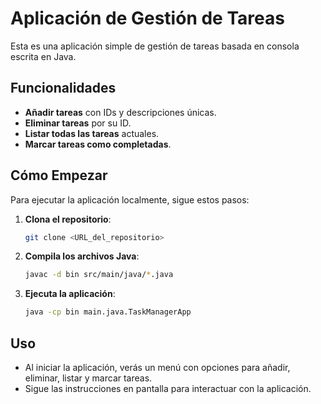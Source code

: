 
# Aplicación de Gestión de Tareas

Esta es una aplicación simple de gestión de tareas basada en consola escrita en Java.

## Funcionalidades

- **Añadir tareas** con IDs y descripciones únicas.
- **Eliminar tareas** por su ID.
- **Listar todas las tareas** actuales.
- **Marcar tareas como completadas**.

## Cómo Empezar

Para ejecutar la aplicación localmente, sigue estos pasos:

1. **Clona el repositorio**:

   ```bash
   git clone <URL_del_repositorio>
   ```

2. **Compila los archivos Java**:

   ```bash
   javac -d bin src/main/java/*.java
   ```

3. **Ejecuta la aplicación**:

   ```bash
   java -cp bin main.java.TaskManagerApp
   ```

## Uso

- Al iniciar la aplicación, verás un menú con opciones para añadir, eliminar, listar y marcar tareas.
- Sigue las instrucciones en pantalla para interactuar con la aplicación.
